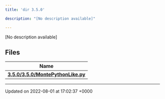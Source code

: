 ```yaml
---
title: 'dir 3.5.0'

description: "[No description available]"

---
```







[No description available]

## Files

| Name           |
| -------------- |
| **[3.5.0/3.5.0/MontePythonLike.py](/documentation/code/files/3_85_80_2montepythonlike_8py/#file-3.5.0/montepythonlike.py)**  |






-------------------------------

Updated on 2022-08-01 at 17:02:37 +0000
